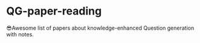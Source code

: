 # QG-paper-reading
😎Awesome list of papers about knowledge-enhanced Question generation with notes.
